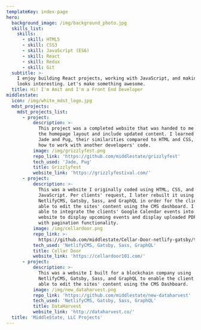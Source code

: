 ```yaml
---
templateKey: index-page
hero:
  background_image: /img/background_photo.jpg
  skills_list:
    skills:
      - skill: HTML5
      - skill: CSS3
      - skill: JavaScript (ES6)
      - skill: React
      - skill: Redux
      - skill: Git
  subtitle: >-
    I enjoy building React projects, working with JavaScript, and making UI that
    looks interesting. Let's make something awesome.  
  title: Hi! I'm Amit and I'm a Front End Developer
middlestate:
  icon: /img/white_mdst_logo.jpg
  mdst_projects:
    mdst_projects_list:
      - project:
          description: >-
            This project was a completed website that was handed to me to revamp
            the homepage layout and include updated content. I learned about
            Jade and Pug, their similarities compared to HTML and CSS, and also
            how to work with another developers' code.
          image: /img/grizzlyfest.png
          repo_link: 'https://github.com/middlestate/grizzlyfest'
          tech_used: 'Jade, Pug'
          title: Grizzlyfest
          website_link: 'https://grizzlyfestival.com/'
      - project:
          description: >-
            This was a website I originally coded using HTML, CSS, and some
            JavaScript. Per clients' request, I later rebuilt it using
            NetlifyCMS, Gatsby, Sass, and GraphQL in order for the client to be
            able to edit the sites' content using the CMS dashboard. I was also
            able to integrate the clients' Google Calendar events into the
            website to display upcoming events and display uploaded PDF files
            with pagination functionality. 
          image: /img/cellardoor.png
          repo_link: >-
            https://github.com/middlestate/Cellar-Door-netlify-gatsby/tree/the-doors
          tech_used: 'NetlifyCMS, Gatsby, Sass, GraphQL'
          title: Cellar Door
          website_link: 'https://cellardoor101.com/'
      - project:
          description: >-
            This was a website I built for a blockchain company using
            NetlifyCMS, Gatsby, Sass, and GraphQL to enable the client to be
            able to edit the sites' content using the CMS Dashboard.
          image: /img/new_dataharvest.png
          repo_link: 'https://github.com/middlestate/new-dataharvest'
          tech_used: 'NetlifyCMS, Gatsby, Sass, GraphQL'
          title: DataHarvest
          website_link: 'http://dataharvest.co/'
  title: 'MiddleState, LLC Projects'
---
```


